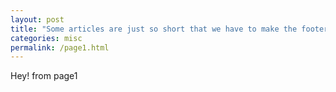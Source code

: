 ```yaml
---
layout: post
title: "Some articles are just so short that we have to make the footer stick"
categories: misc
permalink: /page1.html
---
```


Hey! from page1
